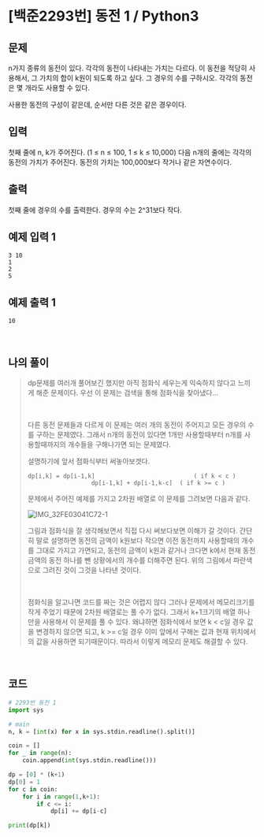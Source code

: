 # [백준2293번] 동전 1 / Python3

## 문제

n가지 종류의 동전이 있다. 각각의 동전이 나타내는 가치는 다르다. 이 동전을 적당히 사용해서, 그 가치의 합이 k원이 되도록 하고 싶다. 그 경우의 수를 구하시오. 각각의 동전은 몇 개라도 사용할 수 있다.

사용한 동전의 구성이 같은데, 순서만 다른 것은 같은 경우이다.

## 입력

첫째 줄에 n, k가 주어진다. (1 ≤ n ≤ 100, 1 ≤ k ≤ 10,000) 다음 n개의 줄에는 각각의 동전의 가치가 주어진다. 동전의 가치는 100,000보다 작거나 같은 자연수이다.

## 출력

첫째 줄에 경우의 수를 출력한다. 경우의 수는 2^31보다 작다.

## 예제 입력 1

```
3 10
1
2
5
```

## 예제 출력 1

```
10
```

<br>

## 나의 풀이

> dp문제를 여러개 풀어보긴 했지만 아직 점화식 세우는게 익숙하지 않다고 느끼게 해준 문제이다. 우선 이 문제는 검색을 통해 점화식을 찾아냈다... 
>
> <br>
>
> 다른 동전 문제들과 다르게 이 문제는 여러 개의 동전이 주어지고 모든 경우의 수를 구하는 문제였다. 그래서 n개의 동전이 있다면 1개만 사용할때부터 n개를 사용할때까지의 개수들을 구해나가면 되는 문제였다.
>
> 설명하기에 앞서 점화식부터 써놓아보겟다.
>
> ```
> dp[i,k] = dp[i-1,k] 							 ( if k < c )
> 					dp[i-1,k] + dp[i-1,k-c]  ( if k >= c )
> ```
>
> 문제에서 주어진 예제를 가지고 2차원 배열로 이 문제를 그려보면 다음과 같다.
>
> ![IMG_32FE03041C72-1](https://user-images.githubusercontent.com/37801041/75013466-b4fe2100-54c7-11ea-9670-e4e7c78a9205.jpeg)
>
> 그림과 점화식을 잘 생각해보면서 직접 다시 써보다보면 이해가 갈 것이다. 간단히 말로 설명하면 동전의 금액이 k원보다 작으면 이전 동전까지 사용할때의 개수를 그대로 가지고 가면되고, 동전의 금액이 k원과 같거나 크다면 k에서 현재 동전 금액의 동전 하나를 뺀 상황에서의 개수를 더해주면 된다. 위의 그림에서 파란색으로 그려진 것이 그것을 나타낸 것이다. 
>
> <br>
>
> 점화식을 알고나면 코드를 짜는 것은 어렵지 않다 그러나 문제에서 메모리크기를 작게 주었기 때문에 2차원 배열로는 풀 수가 없다. 그래서 k+1크기의 배열 하나만을 사용해서 이 문제를 풀 수 있다. 왜냐하면 점화식에서 보면 k < c일 경우 값을 변경하지 않으면 되고, k >= c일 경우 이미 앞에서 구해논 값과 현재 위치에서의 값을 사용하면 되기때문이다. 따라서 이렇게 메모리 문제도 해결할 수 있다.

<br>

## 코드

```python
# 2293번 동전 1
import sys

# main
n, k = [int(x) for x in sys.stdin.readline().split()]

coin = []
for _ in range(n):
    coin.append(int(sys.stdin.readline()))

dp = [0] * (k+1)
dp[0] = 1
for c in coin:
    for i in range(1,k+1):
        if c <= i:
            dp[i] += dp[i-c]

print(dp[k])

```

